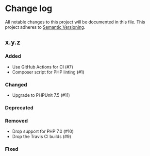 # Change log

All notable changes to this project will be documented in this file.
This project adheres to [Semantic Versioning](https://semver.org/).

## x.y.z

### Added
- Use GitHub Actions for CI (#7)
- Composer script for PHP linting (#1)

### Changed
- Upgrade to PHPUnit 7.5 (#11)

### Deprecated

### Removed
- Drop support for PHP 7.0 (#10)
- Drop the Travis CI builds (#9)

### Fixed

